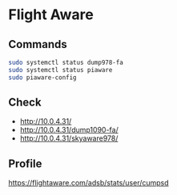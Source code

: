 # Flight Aware

## Commands

```bash
sudo systemctl status dump978-fa
sudo systemctl status piaware
sudo piaware-config
```

## Check

* http://10.0.4.31/
* http://10.0.4.31/dump1090-fa/
* http://10.0.4.31/skyaware978/

## Profile

https://flightaware.com/adsb/stats/user/cumpsd
